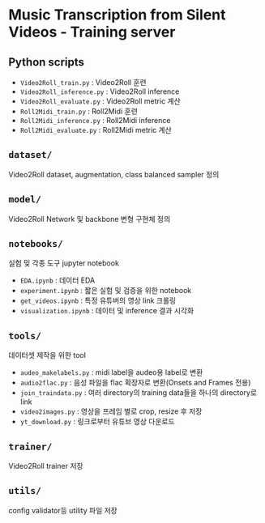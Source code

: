 # Music Transcription from Silent Videos - Training server
## Python scripts
* `Video2Roll_train.py` : Video2Roll 훈련
* `Video2Roll_inference.py` : Video2Roll inference
* `Video2Roll_evaluate.py` : Video2Roll metric 계산
* `Roll2Midi_train.py` : Roll2Midi 훈련
* `Roll2Midi_inference.py` : Roll2Midi inference
* `Roll2Midi_evaluate.py` : Roll2Midi metric 계산

## `dataset/`
Video2Roll dataset, augmentation, class balanced sampler 정의

## `model/`
Video2Roll Network 및 backbone 변형 구현체 정의
  
## `notebooks/`
실험 및 각종 도구 jupyter notebook
* `EDA.ipynb` : 데이터 EDA
* `experiment.ipynb` : 짧은 실험 및 검증을 위한 notebook
* `get_videos.ipynb` : 특정 유튜버의 영상 link 크롤링
* `visualization.ipynb` : 데이터 및 inference 결과 시각화

## `tools/`
데이터셋 제작을 위한 tool
* `audeo_makelabels.py` : midi label을 audeo용 label로 변환
* `audio2flac.py` : 음성 파일을 flac 확장자로 변환(Onsets and Frames 전용)
* `join_traindata.py` : 여러 directory의 training data들을 하나의 directory로 link
* `video2images.py` : 영상을 프레임 별로 crop, resize 후 저장
* `yt_download.py` : 링크로부터 유튜브 영상 다운로드

## `trainer/`
Video2Roll trainer 저장

## `utils/`
config validator등 utility 파일 저장
